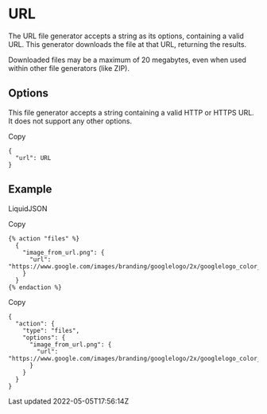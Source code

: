 # URL

The URL file generator accepts a string as its options, containing a valid URL. This generator downloads the file at that URL, returning the results.

Downloaded files may be a maximum of 20 megabytes, even when used within other file generators (like ZIP).

## Options

This file generator accepts a string containing a valid HTTP or HTTPS URL. It does not support any other options.

Copy

    {
      "url": URL
    }

## Example

LiquidJSON

Copy

    {% action "files" %}
      {
        "image_from_url.png": {
          "url": "https://www.google.com/images/branding/googlelogo/2x/googlelogo_color_272x92dp.png"
        }
      }
    {% endaction %}

Copy

    {
      "action": {
        "type": "files",
        "options": {
          "image_from_url.png": {
            "url": "https://www.google.com/images/branding/googlelogo/2x/googlelogo_color_272x92dp.png"
          }
        }
      }
    }

Last updated 2022-05-05T17:56:14Z